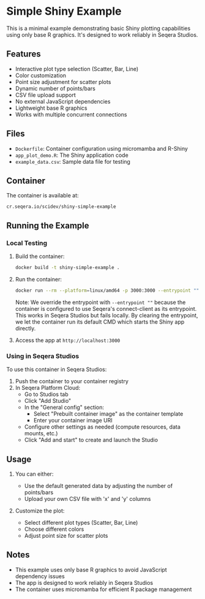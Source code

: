# Simple Shiny Example

This is a minimal example demonstrating basic Shiny plotting capabilities using only base R graphics. It's designed to work reliably in Seqera Studios.

## Features

- Interactive plot type selection (Scatter, Bar, Line)
- Color customization
- Point size adjustment for scatter plots
- Dynamic number of points/bars
- CSV file upload support
- No external JavaScript dependencies
- Lightweight base R graphics
- Works with multiple concurrent connections

## Files

- `Dockerfile`: Container configuration using micromamba and R-Shiny
- `app_plot_demo.R`: The Shiny application code
- `example_data.csv`: Sample data file for testing

## Container

The container is available at:
```
cr.seqera.io/scidev/shiny-simple-example
```

## Running the Example

### Local Testing

1. Build the container:
   ```bash
   docker build -t shiny-simple-example .
   ```

2. Run the container:
   ```bash
   docker run --rm --platform=linux/amd64 -p 3000:3000 --entrypoint "" shiny-simple-example
   ```

   Note: We override the entrypoint with `--entrypoint ""` because the container is configured to use Seqera's connect-client as its entrypoint. This works in Seqera Studios but fails locally. By clearing the entrypoint, we let the container run its default CMD which starts the Shiny app directly.

3. Access the app at `http://localhost:3000`

### Using in Seqera Studios

To use this container in Seqera Studios:

1. Push the container to your container registry
2. In Seqera Platform Cloud:
   - Go to Studios tab
   - Click "Add Studio"
   - In the "General config" section:
     - Select "Prebuilt container image" as the container template
     - Enter your container image URI
   - Configure other settings as needed (compute resources, data mounts, etc.)
   - Click "Add and start" to create and launch the Studio

## Usage

1. You can either:
   - Use the default generated data by adjusting the number of points/bars
   - Upload your own CSV file with 'x' and 'y' columns

2. Customize the plot:
   - Select different plot types (Scatter, Bar, Line)
   - Choose different colors
   - Adjust point size for scatter plots

## Notes

- This example uses only base R graphics to avoid JavaScript dependency issues
- The app is designed to work reliably in Seqera Studios
- The container uses micromamba for efficient R package management 